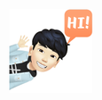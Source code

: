 <img align="left" width="150" height="150" alt="4NUBlS" src="https://raw.githubusercontent.com/4NUBlS/4NUBlS/master/assets/avatar.png"/>